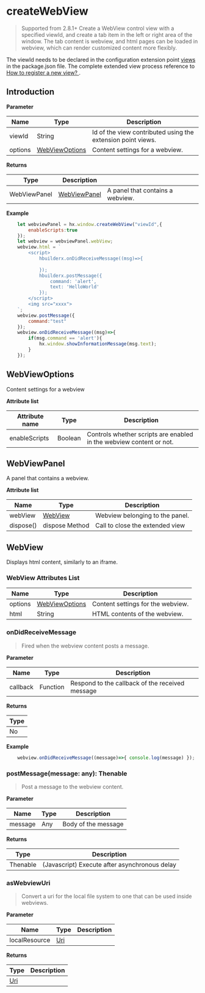 # createWebView

> Supported from 2.8.1+
Create a WebView control view with a specified viewId, and create a tab item in the left or right area of the window. The tab content is webview, and html pages can be loaded in webview, which can render customized content more flexibly.

The viewId needs to be declared in the configuration extension point [views](/ExtensionDocs/ContributionPoints/README.md#views) in the package.json file.  The complete extended view process reference to <a href="/ExtensionTutorial/views?id=webview" target="_blank"> How to register a new view? </a>.

## Introduction

**Parameter**

|Name		|Type															|Description																|
|--			|--																|--																					|
|viewId	|String														|Id of the view contributed using the extension point views.|
|options|[WebViewOptions](#WebViewOptions)|Content settings for a webview.																|

**Returns**

|Type|Description							|					|
|--				|--								| --				|
|WebViewPanel	|[WebViewPanel](#WebViewPanel)	|A panel that contains a webview.	|

**Example**
```Javascript
    let webviewPanel = hx.window.createWebView("viewId",{
        enableScripts:true
    });
    let webview = webviewPanel.webView;
    webview.html = `
        <script>
            hbuilderx.onDidReceiveMessage((msg)=>{
                
            });
            hbuilderx.postMessage({
                command: 'alert',
                text: 'HelloWorld'
            });
        </script>
        <img src="xxxx">
    `;
    webview.postMessage({
        command:"test"
    });
    webview.onDidReceiveMessage((msg)=>{
        if(msg.command == 'alert'){
            hx.window.showInformationMessage(msg.text);
        }
    });
```

## WebViewOptions

Content settings for a webview

**Attribute list**

|Attribute name				|Type								|Description															|
|--					|--										|--																|
|enableScripts 	|Boolean								|Controls whether scripts are enabled in the webview content or not.	|


## WebViewPanel

A panel that contains a webview.

**Attribute list**

|Name	|Type	|Description				|
|--			|--			|--			|
|webView	|[WebView](#WebView)	|Webview belonging to the panel.|
|dispose()  |dispose Method  |Call to close the extended view    |


## WebView

Displays html content, similarly to an iframe.

### WebView Attributes List

|Name	|Type	|Description				|
|--			|--			|--			|
|options	|[WebViewOptions](#WebViewOptions)	|Content settings for the webview.|
|html |     String | HTML contents of the webview. |

### onDidReceiveMessage

> Fired when the webview content posts a message.

**Parameter**

|Name	|Type	|Description		|
|--			|--																	|--			|
|callback	|Function	|Respond to the callback of the received message|

**Returns**

|Type	|
|--	|
|No | 

**Example**
``` javascript
    webview.onDidReceiveMessage((message)=>{ console.log(message) });
```


### postMessage(message: any): Thenable

> Post a message to the webview content.

**Parameter**

|Name	|Type	|Description		|
|--			|--	|--			|
|message	|Any	| Body of the message|

**Returns**

|Type	|Description	|
|--			|--		|
|Thenable| (Javascript) Execute after asynchronous delay|


### asWebviewUri

> Convert a uri for the local file system to one that can be used inside webviews.

**Parameter**

|Name	|Type	|Description		|
|--			|--																	|--			|
|localResource	|[Uri](/ExtensionDocs/Api/other/Uri)	| |

**Returns**

|Type	|Description	|
|--			|--		|
|[Uri](/ExtensionDocs/Api/other/Uri)||
